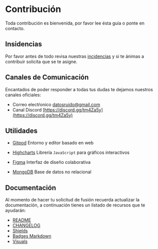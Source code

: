 # Contribución

Toda contribución es bienvenida, por favor lee ésta guía o ponte en contacto.

## Insidencias

Por favor antes de todo revisa nuestras [incidencias](https://github.com/datosruido/recolector/issues) y si te ánimas a contribuir solicita que se te asigne.

## Canales de Comunicación

Encantados de poder responder a todas tus dudas te dejamos nuestros canales oficiales:

* Correo electŕonico [datosruido@gmail.com](mailto:datosruido@gmail.com)
* Canal Discord [https://discord.gg/tm4Za5y](https://discord.gg/tm4Za5y)

## Utilidades

* [Gitpod](https://www.gitpod.io/) Entorno y editor basado en web

* [Highcharts](https://www.highcharts.com/) Librería `JavaScript` para gráficos interactivos

* [Figma](https://www.figma.com/) Interfaz de diseño colaborativa

* [MongoDB](https://www.mongodb.com/try) Base de datos no relacional

## Documentación

Al momento de hacer tu solicitud de fusión recuerda actualizar la documentación, a continuación tienes un listado de recursos que te ayudarán:

* [README](https://www.makeareadme.com/)
* [CHANGELOG](https://keepachangelog.com/es-ES/1.0.0/)
* [Shields](https://shields.io/)
* [Badges Markdown](https://github.com/Ileriayo/markdown-badges/blob/master/README.md)
* [Visuals](https://asciinema.org/)
